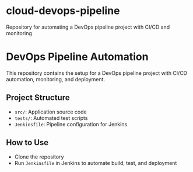 # cloud-devops-pipeline
Repository for automating a DevOps pipeline project with CI/CD and monitoring

# DevOps Pipeline Automation

This repository contains the setup for a DevOps pipeline project with CI/CD automation, monitoring, and deployment.

## Project Structure
- `src/`: Application source code
- `tests/`: Automated test scripts
- `Jenkinsfile`: Pipeline configuration for Jenkins

## How to Use
- Clone the repository
- Run `Jenkinsfile` in Jenkins to automate build, test, and deployment
